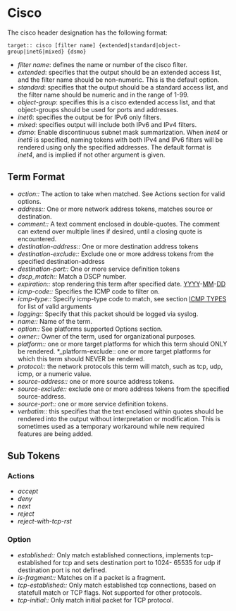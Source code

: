 # Cisco

The cisco header designation has the following format:
```
target:: cisco [filter name] {extended|standard|object-group|inet6|mixed} {dsmo}
```
  * _filter name_: defines the name or number of the cisco filter.
  * _extended_: specifies that the output should be an extended access list, and the filter name should be non-numeric.  This is the default option.
  * _standard_: specifies that the output should be a standard access list, and the filter name should be numeric and in the range of 1-99.
  * _object-group_: specifies this is a cisco extended access list, and that object-groups should be used for ports and addresses.
  * _inet6_: specifies the output be for IPv6 only filters.
  * _mixed_: specifies output will include both IPv6 and IPv4 filters.
  * _dsmo_: Enable discontinuous subnet mask summarization.
When _inet4_ or _inet6_ is specified, naming tokens with both IPv4 and IPv6 filters will be rendered using only the specified addresses.
The default format is _inet4_, and is implied if not other argument is given.

## Term Format
* _action::_ The action to take when matched. See Actions section for valid options.
* _address::_ One or more network address tokens, matches source or destination.
* _comment::_ A text comment enclosed in double-quotes.  The comment can extend over multiple lines if desired, until a closing quote is encountered.
* _destination-address::_ One or more destination address tokens
* _destination-exclude::_ Exclude one or more address tokens from the specified destination-address
* _destination-port::_ One or more service definition tokens
* _dscp_match::_ Match a DSCP number.
* _expiration::_ stop rendering this term after specified date. [YYYY](YYYY.md)-[MM](MM.md)-[DD](DD.md)
* _icmp-code::_ Specifies the ICMP code to filter on.
* _icmp-type::_ Specify icmp-type code to match, see section [ICMP TYPES](PolicyFormat#ICMP_TYPES.md) for list of valid arguments
* _logging::_ Specify that this packet should be logged via syslog.
* _name::_ Name of the term.
* _option::_ See platforms supported Options section.
* _owner::_ Owner of the term, used for organizational purposes.
* _platform::_ one or more target platforms for which this term should ONLY be rendered.
*_platform-exclude:: one or more target platforms for which this term should NEVER be rendered.
* _protocol::_ the network protocols this term will match, such as tcp, udp, icmp, or a numeric value.
* _source-address::_ one or more source address tokens.
* _source-exclude::_ exclude one or more address tokens from the specified source-address.
* _source-port::_ one or more service definition tokens.
* _verbatim::_ this specifies that the text enclosed within quotes should be rendered into the output without interpretation or modification.  This is sometimes used as a temporary workaround while new required features are being added.

## Sub Tokens

### Actions
* _accept_
* _deny_
* _next_
* _reject_
* _reject-with-tcp-rst_

### Option

* _established::_ Only match established connections, implements tcp-established for tcp and sets destination port to 1024- 65535 for udp if destination port is not defined.
* _is-fragment::_ Matches on if a packet is a fragment.
* _tcp-established::_ Only match established tcp connections, based on statefull match or TCP flags. Not supported for other protocols.
* _tcp-initial::_ Only match initial packet for TCP protocol.
